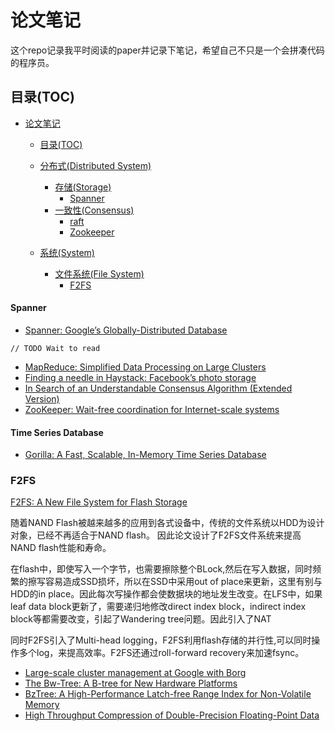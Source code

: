 # 论文笔记

这个repo记录我平时阅读的paper并记录下笔记，希望自己不只是一个会拼凑代码的程序员。


## 目录(TOC)

* [论文笔记](#论文笔记)
   * [目录(TOC)](#目录toc)
   * [分布式(Distributed System)](#分布式distributed-system)
			
		* [存储(Storage)](#存储storage)
			* [Spanner](#spanner)
		* [一致性(Consensus)](#一致性Consensus)
			* [raft](#raft)
          * [Zookeeper](#Zookeeper)

   * [系统(System)](#系统system)
      
       * [文件系统(File System)](#文件系统file-system)
          * [F2FS](#f2fs)

                 
#### Spanner
* [Spanner: Google’s Globally-Distributed Database](http://static.googleusercontent.com/media/research.google.com/zh-CN//archive/spanner-osdi2012.pdf)

```
// TODO Wait to read
```

* [MapReduce: Simplified Data Processing on Large Clusters](https://static.googleusercontent.com/media/research.google.com/zh-CN//archive/mapreduce-osdi04.pdf)  
* [Finding a needle in Haystack: Facebook’s photo storage](https://www.usenix.org/legacy/event/osdi10/tech/full_papers/Beaver.pdf)
* [In Search of an Understandable Consensus Algorithm (Extended Version)](https://pdos.csail.mit.edu/6.824/papers/raft-extended.pdf)
* [ZooKeeper: Wait-free coordination for Internet-scale systems](https://pdos.csail.mit.edu/6.824/papers/zookeeper.pdf)
#### Time Series Database

* [Gorilla: A Fast, Scalable, In-Memory Time Series Database](http://www.vldb.org/pvldb/vol8/p1816-teller.pdf)



### F2FS
 
[F2FS: A New File System for Flash Storage](https://www.usenix.org/system/files/conference/fast15/fast15-paper-lee.pdf)

随着NAND Flash被越来越多的应用到各式设备中，传统的文件系统以HDD为设计对象，已经不再适合于NAND flash。 因此论文设计了F2FS文件系统来提高NAND flash性能和寿命。

在flash中，即使写入一个字节，也需要擦除整个BLock,然后在写入数据，同时频繁的擦写容易造成SSD损坏，所以在SSD中采用out­ of ­place来更新，这里有别与HDD的in place。因此每次写操作都会使数据块的地址发生改变。在LFS中，如果leaf data block更新了，需要递归地修改direct index block，indirect index block等都需要改变，引起了Wandering tree问题。因此引入了NAT

同时F2FS引入了Multi-head logging，F2FS利用flash存储的并行性,可以同时操作多个log，来提高效率。F2FS还通过roll-forward recovery来加速fsync。
 


* [Large-scale cluster management at Google with Borg](http://static.googleusercontent.com/media/research.google.com/zh-CN//pubs/archive/43438.pdf)
* [The Bw-Tree: A B-tree for New Hardware Platforms](https://www.microsoft.com/en-us/research/wp-content/uploads/2016/02/bw-tree-icde2013-final.pdf)
* [BzTree: A High-Performance Latch-free Range Index for Non-Volatile Memory](https://www.cs.cmu.edu/~jarulraj/papers/2018.bztree.vldb.pdf) 
* [High Throughput Compression of Double-Precision Floating-Point Data](http://cs.txstate.edu/%7Eburtscher/papers/dcc07a.pdf)


